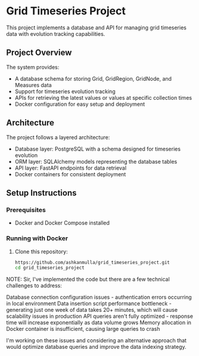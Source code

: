 # Grid Timeseries Project

This project implements a database and API for managing grid timeseries data with evolution tracking capabilities.

## Project Overview

The system provides:
- A database schema for storing Grid, GridRegion, GridNode, and Measures data
- Support for timeseries evolution tracking
- APIs for retrieving the latest values or values at specific collection times
- Docker configuration for easy setup and deployment

## Architecture

The project follows a layered architecture:
- Database layer: PostgreSQL with a schema designed for timeseries evolution
- ORM layer: SQLAlchemy models representing the database tables
- API layer: FastAPI endpoints for data retrieval
- Docker containers for consistent deployment

## Setup Instructions

### Prerequisites

- Docker and Docker Compose installed

### Running with Docker

1. Clone this repository:
   ```bash
   https://github.com/ashkanmulla/grid_timeseries_project.git
   cd grid_timeseries_project


NOTE: Sir, I've implemented the code but there are a few technical challenges to address:

Database connection configuration issues - authentication errors occurring in local environment
Data insertion script performance bottleneck - generating just one week of data takes 20+ minutes, which will cause scalability issues in production
API queries aren't fully optimized - response time will increase exponentially as data volume grows
Memory allocation in Docker container is insufficient, causing large queries to crash

I'm working on these issues and considering an alternative approach that would optimize database queries and improve the data indexing strategy.